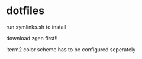 # dotfiles

run symlinks.sh to install

download zgen first!!

iterm2 color scheme has to be configured seperately
